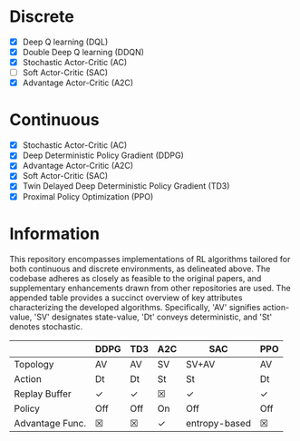 # Discrete
- [X] Deep Q learning (DQL)
- [X] Double Deep Q learning (DDQN)
- [X] Stochastic Actor-Critic (AC)
- [ ] Soft Actor-Critic (SAC)
- [X] Advantage Actor-Critic (A2C)

# Continuous
- [X] Stochastic Actor-Critic (AC)
- [X] Deep Deterministic Policy Gradient (DDPG) 
- [X] Advantage Actor-Critic (A2C)
- [X] Soft Actor-Critic (SAC)
- [X] Twin Delayed Deep Deterministic Policy Gradient (TD3)
- [X] Proximal Policy Optimization (PPO)

# Information

This repository encompasses implementations of RL algorithms tailored for both continuous and discrete environments, as delineated above. The codebase adheres as closely as feasible to the original papers, and supplementary enhancements drawn from other repositories are used. The appended table provides a succinct overview of key attributes characterizing the developed algorithms. Specifically, 'AV' signifies action-value, 'SV' designates state-value, 'Dt' conveys deterministic, and 'St' denotes stochastic.

|   | DDPG  | TD3  | A2C  | SAC  | PPO  |
|---|---|---|---|---|---|
| Topology  | AV  | AV  | SV  | SV+AV  | AV  |
| Action  |  Dt | Dt  | St  | St  | Dt  |
| Replay Buffer  | &check;  | &check; |  &#9746;  | &check;   | &check;  |
| Policy  | Off  | Off  | On  | Off  | Off  |
| Advantage Func.  |   &#9746; |  &#9746;  | &check;   | entropy-based  |  &#9746;   |
